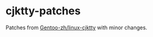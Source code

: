 # cjktty-patches

Patches from [Gentoo-zh/linux-cjktty](https://github.com/Gentoo-zh/linux-cjktty) with minor changes.
